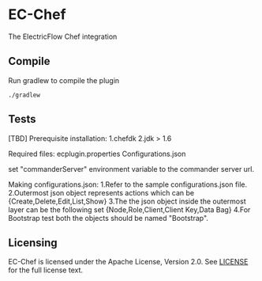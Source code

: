 EC-Chef
============

The ElectricFlow Chef integration

## Compile ##

Run gradlew to compile the plugin

`./gradlew`

## Tests ##
[TBD]
Prerequisite installation:
1.chefdk
2.jdk > 1.6

Required files:
ecplugin.properties
Configurations.json

set "commanderServer" environment variable to the commander server url.

Making configurations.json:
1.Refer to the sample configurations.json file.
2.Outermost json object represents actions which can be {Create,Delete,Edit,List,Show}
3.The the json object inside the outermost layer can be the following set  {Node,Role,Client,Client Key,Data Bag} 
4.For Bootstrap test both the objects should be named "Bootstrap".
 

## Licensing ##
EC-Chef is licensed under the Apache License, Version 2.0. See [LICENSE](https://github.com/electric-cloud/EC-Chef/blob/master/LICENSE) for the full license text.
